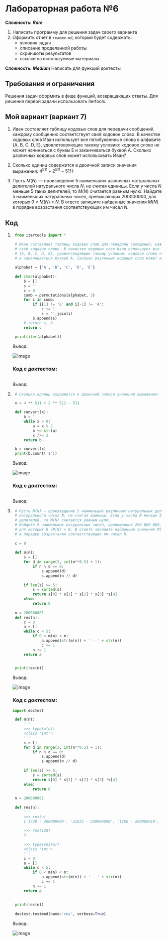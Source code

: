 # Лабораторная работа №6
__Сложность:__ ___Rare___
1. Написать программу для решения задач своего варианта
2. Оформить отчет в ```readme.md```, который будет содержать:
   - условия задач
   - описание проделанной работы
   - скриншоты результатов
   - ссылки на используемые материалы
  
__Сложность:__ ___Medium___
Написать для функций доктесты

## Требования и ограничения
Решения задач оформить в фиде функций, возвращающих ответы. Для решения первой задачи использовать itertools.

## Мой вариант (вариант 7)
1) Иван составляет таблицу кодовых слов для передачи сообщений, каждому сообщению соответствует своё кодовое слово. 
  В качестве кодовых слов Иван использует все пятибуквенные слова в алфавите {A, B, C, D, E}, удовлетворяющие 
  такому условию: кодовое слово не может начинаться с буквы E и заканчиваться буквой A. Сколько различных кодовых слов 
  может использовать Иван?

2) Сколько единиц содержится в двоичной записи значения выражения: $4^{511} + 2^{511} − 511$?

3) Пусть $M(N)$  — произведение 5 наименьших различных натуральных делителей натурального числа $N$,
  не считая единицы. Если у числа $N$ меньше 5 таких делителей, то $M(N)$ считается равным нулю.
  Найдите 5 наименьших натуральных чисел, превышающих $200 000 000$, для которых 0 < $M(N)$ < $N$.
  В ответе запишите найденные значения $M(N)$ в порядке возрастания соответствующих им чисел $N$.

## Код
1) ```Python
    from itertools import *

    # Иван составляет таблицу кодовых слов для передачи сообщений, каждому сообщению соответствует 
    # своё кодовое слово. В качестве кодовых слов Иван использует все пятибуквенные слова в алфавите 
    # {A, B, C, D, E}, удовлетворяющие такому условию: кодовое слово не может начинаться с буквы E 
    # и заканчиваться буквой A. Сколько различных кодовых слов может использовать Иван?
    
    alphabet = {'A', 'B', 'C', 'D', 'E'}
    
    def iter(alphabet):
        b = []
        s = ''
        c = 0
        comb = permutations(alphabet, 5)
        for i in comb:
            if i[1] != 'E' and i[-1] != 'A':
                c += 1
                s = ''.join(i)
            b.append(s)
        # return c, b
        return c
    
    print(iter(alphabet))
   ```
    Вывод:
  
    ![image](https://github.com/StefaniyaP/programming/assets/144994975/6977b135-886a-40c4-b4a0-02d282d00a0f)

   ### Код с доктестом:
   ```Python
   ```

   Вывод:

   

2) ```Python
    # Сколько единиц содержится в двоичной записи значения выражения: 4^511+2^511−511?

    x = 4 ** 511 + 2 ** 511 - 511

    def convert(x):
        b = ''
        while x > 0:
            a = x % 2
            b += str(a)
            x //= 2
        return b  

    b = convert(x)
    print(b.count('1'))  
   ```
    Вывод:
    
    ![image](https://github.com/StefaniyaP/programming/assets/144994975/51cb16c3-0cd0-4885-8bc4-7f9ee79370b2)

   ### Код с доктестом:
   ```Python
   ```

   Вывод:


3) ```Python
    # Пусть M(N) — произведение 5 наименьших различных натуральных делителей 
    # натурального числа N, не считая единицы. Если у числа N меньше 5 таких
    # делителей, то M(N) считается равным нулю.
    # Найдите 5 наименьших натуральных чисел, превышающих 200 000 000,
    # для которых 0 <M(N) < N. В ответе запишите найденные значения M(N)
    # в порядке возрастания соответствующих им чисел N.
    
    c = 0
    
    def m(n):
        s = []
        for d in range(2, int(n**0.5) + 1):
            if n % d == 0:
                s.append(d)
                s.append(n // d)
    
        if len(s) >= 5:
            s = sorted(s)
            return s[0] * s[1] * s[2] * s[3] *s[4]
        else:
            return 0
    
    n = 200000001
    def res(n):
        c = 0
        a = []
        while c < 5:
            if 0 < m(n) < n:
                a.append(str(m(n)) + ' - ' + str(n))
                c += 1
            n += 1  
        return a
  

    print(res(n))
    ```
    Вывод:
  
    ![image](https://github.com/StefaniyaP/programming/assets/144994975/3d849268-03a0-4bb6-b207-a7afffb58539)

     ### Код с доктестом:
     ```Python
     import doctest
  
      def m(n):
          '''
          >>> type(m(n))
          <class 'int'>
          '''
          s = []
          for d in range(2, int(n**0.5) + 1):
              if n % d == 0:
                  s.append(d)
                  s.append(n // d)
      
          if len(s) >= 5:
              s = sorted(s)
              return s[0] * s[1] * s[2] * s[3] *s[4]
          else:
              return 0
      
      n = 200000001
      
      def res(n):
          '''
          >>> res(n)
          ['1728 - 200000004', '21632 - 200000008', '1260 - 200000010', '1152 - 200000016', '4127787 - 200000019']
      
          >>> res(128)
          3
      
          >>> type(res(n))
          <class 'int'>
          '''
          c = 0
          a = []
          while c < 5:
              if 0 < m(n) < n:
                  a.append(str(m(n)) + ' - ' + str(n))
                  c += 1
              n += 1  
          return a
          
      
      print(res(n))
      
      doctest.testmod(name='res', verbose=True)
     ```
  
     Вывод:

     ![image](https://github.com/StefaniyaP/programming/assets/144994975/f712c3fa-571d-49d8-ad72-77b0e97f0f59)
